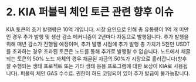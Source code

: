 # 2. KIA 퍼블릭 체인 토큰 관련 향후 이슈

KIA 토큰의 초기 발행량은 10억 개입니다. 시장 요인으로 인해 총 유통량이 1억 개 미만인 경우 추가 발행 및 생산 감소 메커니즘이 2년마다 자동으로 발행됩니다. 추가 발행을 위해 매년 감소가 진행될 예정이며, 추가 발행 시점에 추가 발행 총 가치가 5천만 USDT를 초과하는 경우 초과된 토큰은 노드를 통해 추가로 발행될 수 없습니다. 노드에서 채굴되는 토큰의 50% 노드 자체의 경우 채굴된 자금의 50%가 시장으로 흘러갑니다(향후 잘 수행되는 생태 프로젝트 또는 기타 생태 응용 프로그램에 대한 보상이 KIA로 사용됩니다). 퍼블릭 체인 GAS 수수료. 권한이 하드 코딩되어 있어 추가 발급이 불가능합니다.
